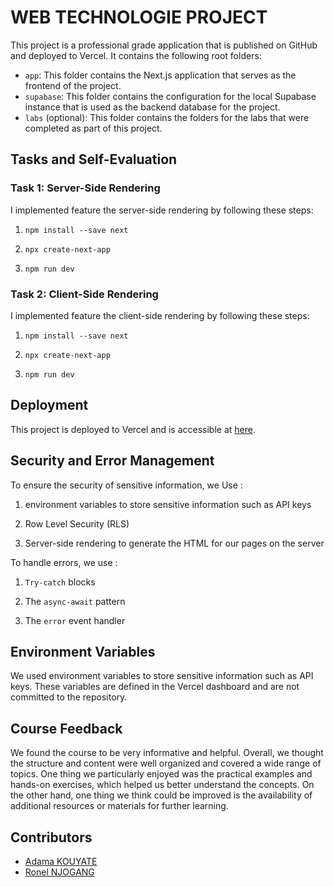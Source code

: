 # WEB TECHNOLOGIE PROJECT

This project is a professional grade application that is published on GitHub and deployed to Vercel. It contains the following root folders:

- `app`: This folder contains the Next.js application that serves as the frontend of the project.
- `supabase`: This folder contains the configuration for the local Supabase instance that is used as the backend database for the project.
- `labs` (optional): This folder contains the folders for the labs that were completed as part of this project.

## Tasks and Self-Evaluation

### Task 1: Server-Side Rendering

I implemented feature the server-side rendering by following these steps:

1. `npm install --save next`

2. `npx create-next-app`

3. `npm run dev`


### Task 2: Client-Side Rendering

I implemented feature the client-side rendering by following these steps:

1. `npm install --save next`

2. `npx create-next-app`

3. `npm run dev`


## Deployment

This project is deployed to Vercel and is accessible at [here](https://github.com/ronelnjogang/ece-webapp-adama-ronel).

## Security and Error Management

To ensure the security of sensitive information, we Use :

1. environment variables to store sensitive information such as API keys

2. Row Level Security (RLS)

3. Server-side rendering to generate the HTML for our pages on the server

To handle errors, we use :

1. `Try-catch` blocks 

2. The `async-await` pattern

3. The `error` event handler 

## Environment Variables

We used environment variables to store sensitive information such as API keys. These variables are defined in the Vercel dashboard and are not committed to the repository.

## Course Feedback

We found the course to be very informative and helpful. Overall, we thought the structure and content were well organized and covered a wide range of topics. One thing we particularly enjoyed was the practical examples and hands-on exercises, which helped us better understand the concepts. On the other hand, one thing we think could be improved is the availability of additional resources or materials for further learning.

## Contributors

- [Adama KOUYATE](https://github.com/ece-webapp-adama-kouyate)
- [Ronel NJOGANG](https://github.com/ronelnjogang)


